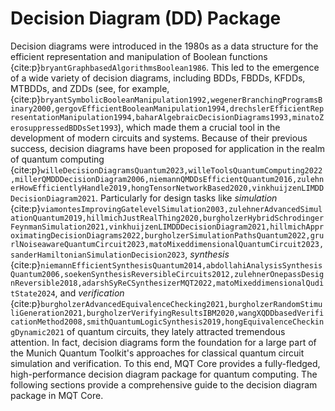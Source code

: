 # Decision Diagram (DD) Package

Decision diagrams were introduced in the 1980s as a data structure for the efficient representation and manipulation of Boolean functions {cite:p}`bryantGraphbasedAlgorithmsBoolean1986`.
This led to the emergence of a wide variety of decision diagrams, including BDDs, FBDDs, KFDDs, MTBDDs, and ZDDs (see, for example, {cite:p}`bryantSymbolicBooleanManipulation1992,wegenerBranchingProgramsBinary2000,gergovEfficientBooleanManipulation1994,drechslerEfficientRepresentationManipulation1994,baharAlgebraicDecisionDiagrams1993,minatoZerosuppressedBDDsSet1993`), which made them a crucial tool in the development of modern circuits and systems.
Because of their previous success, decision diagrams have been proposed for application in the realm of quantum computing {cite:p}`willeDecisionDiagramsQuantum2023,willeToolsQuantumComputing2022,millerQMDDDecisionDiagram2006,niemannQMDDsEfficientQuantum2016,zulehnerHowEfficientlyHandle2019,hongTensorNetworkBased2020,vinkhuijzenLIMDDDecisionDiagram2021`.
Particularly for design tasks like _simulation_ {cite:p}`viamontesImprovingGatelevelSimulation2003,zulehnerAdvancedSimulationQuantum2019,hillmichJustRealThing2020,burgholzerHybridSchrodingerFeynmanSimulation2021,vinkhuijzenLIMDDDecisionDiagram2021,hillmichApproximatingDecisionDiagrams2022,burgholzerSimulationPathsQuantum2022,grurlNoiseawareQuantumCircuit2023,matoMixeddimensionalQuantumCircuit2023,sanderHamiltonianSimulationDecision2023`, _synthesis_ {cite:p}`niemannEfficientSynthesisQuantum2014,abdollahiAnalysisSynthesisQuantum2006,soekenSynthesisReversibleCircuits2012,zulehnerOnepassDesignReversible2018,adarshSyReCSynthesizerMQT2022,matoMixeddimensionalQuditState2024`, and _verification_ {cite:p}`burgholzerAdvancedEquivalenceChecking2021,burgholzerRandomStimuliGeneration2021,burgholzerVerifyingResultsIBM2020,wangXQDDbasedVerificationMethod2008,smithQuantumLogicSynthesis2019,hongEquivalenceCheckingDynamic2021` of quantum circuits, they lately attracted tremendous attention.
In fact, decision diagrams form the foundation for a large part of the Munich Quantum Toolkit's approaches for classical quantum circuit simulation and verification.
To this end, MQT Core provides a fully-fledged, high-performance decision diagram package for quantum computing.
The following sections provide a comprehensive guide to the decision diagram package in MQT Core.
